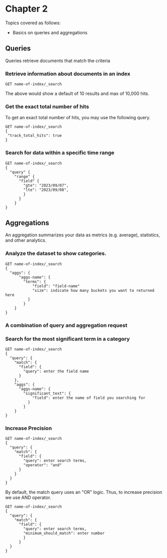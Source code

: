 # Chapter 2
Topics covered as follows:
-  Basics on queries and aggregations

## Queries 
Queries retrieve documents that match the criteria

### Retrieve information about documents in an index
```
GET name-of-index/_search
```
The above would show a default of 10 results and max of 10,000 hits. 

### Get the exact total number of hits 
To get an exact total number of hits, you may use the following query. 
```
GET name-of-index/_search
{
 "track_total_hits": true
}
```

### Search for data within a specific time range
```
GET name-of-index/_search
{
  "query" {
    "range" {
      "field" {
        "gte": "2023/09/07",
        "lte": "2023/09/08",
        }
      }
    }
}
```

## Aggregations
An aggregation summarizes your data as metrics (e.g. average), statistics, and other analytics. 

### Analyze the dataset to show categories.
```
GET name-of-index/_search
{
  "aggs": {
      "aggs-name": {
        "terms": {
            "field": "field-name"
            "size": indicate how many buckets you want to returned here
          }
        }
    }
}
```

### A combination of query and aggregation request
### Search for the most significant term in a category
```
GET name-of-index/_search
{
  "query": {
    "match": {
      "field": {
        "query": enter the field name
      }
    },
    "aggs": {
      "aggs-name": {
        "significant_text": {
            "field": enter the name of field you searching for
          }
        }
    }
}
```

### Increase Precision   
```
GET name-of-index/_search
{
  "query": {
    "match": {
      "field": {
        "query": enter search terms,
        "operator": "and"
      }
    }
  }
}
```
By default, the match query uses an "OR" logic. Thus, to increase precision we use AND operator.        
```
GET name-of-index/_search
{
  "query": {
    "match": {
      "field": {
        "query": enter search terms,
        "minimum_should_match": enter number
        }
      }
  }
}
